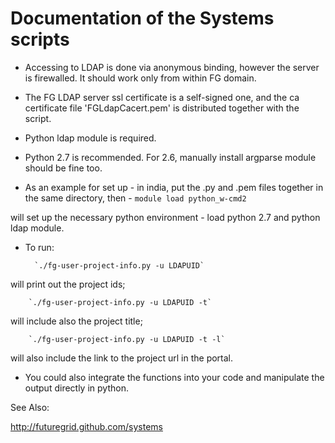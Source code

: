 Documentation of the Systems scripts
=======

* Accessing to LDAP is done via anonymous binding, however the server is firewalled. It should work only from within FG domain.
* The FG LDAP server ssl certificate is a self-signed one, and the ca certificate file 'FGLdapCacert.pem' is distributed together with the script.
* Python ldap module is required.
* Python 2.7 is recommended. For 2.6, manually install argparse module should be fine too.

* As an example for set up - in india, put the .py and .pem files together in the same directory, then
                           - 
       `module load python_w-cmd2`

will set up the necessary python environment - load python 2.7 and python ldap module.

* To run:

        `./fg-user-project-info.py -u LDAPUID`

will print out the project ids;

        `./fg-user-project-info.py -u LDAPUID -t`
        
will include also the project title;

        `./fg-user-project-info.py -u LDAPUID -t -l`
        
will also include the link to the project url in the portal.

* You could also integrate the functions into your code and manipulate the output directly in python.

See Also:

http://futuregrid.github.com/systems